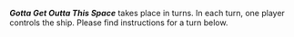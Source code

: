 ___Gotta Get Outta This Space___ takes place in turns. In each turn, one player controls the ship. Please find instructions for a turn below.
